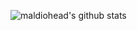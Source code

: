 ![maldiohead's github stats](https://github-readme-stats.vercel.app/api?username=l0kihardt&show_icons=true&theme=dark&count_private=true)

